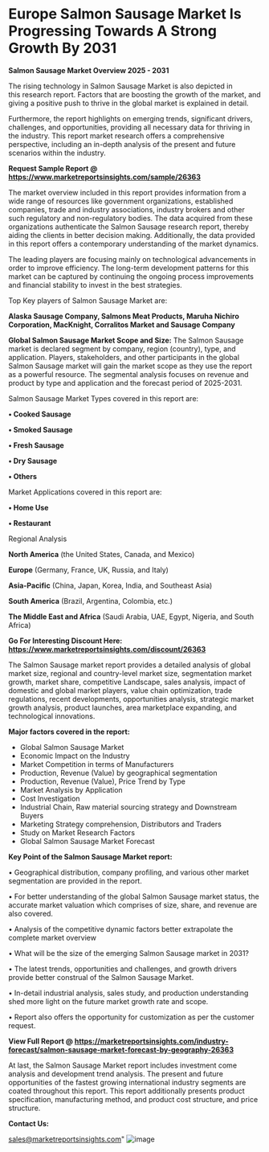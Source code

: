  # Europe Salmon Sausage Market Is Progressing Towards A Strong Growth By 2031

<Strong> Salmon Sausage Market Overview 2025 - 2031</strong>

The rising technology in Salmon Sausage Market is also depicted in this research report. Factors that are boosting the growth of the market, and giving a positive push to thrive in the global market is explained in detail.

Furthermore, the report highlights on emerging trends, significant drivers, challenges, and opportunities, providing all necessary data for thriving in the industry. This report market research offers a comprehensive perspective, including an in-depth analysis of the present and future scenarios within the industry.

<strong>Request Sample Report @ <a href=https://www.marketreportsinsights.com/sample/26363>https://www.marketreportsinsights.com/sample/26363</a></strong>

The market overview included in this report provides information from a wide range of resources like government organizations, established companies, trade and industry associations, industry brokers and other such regulatory and non-regulatory bodies. The data acquired from these organizations authenticate the Salmon Sausage research report, thereby aiding the clients in better decision making. Additionally, the data provided in this report offers a contemporary understanding of the market dynamics.

The leading players are focusing mainly on technological advancements in order to improve efficiency. The long-term development patterns for this market can be captured by continuing the ongoing process improvements and financial stability to invest in the best strategies.

Top Key players of Salmon Sausage Market are:

<strong>Alaska Sausage Company, Salmons Meat Products, Maruha Nichiro Corporation, MacKnight, Corralitos Market and Sausage Company</strong>

<strong><b>Global Salmon Sausage Market Scope and Size:</b></strong>
The Salmon Sausage market is declared segment by company, region (country), type, and application. Players, stakeholders, and other participants in the global Salmon Sausage market will gain the market scope as they use the report as a powerful resource. The segmental analysis focuses on revenue and product by type and application and the forecast period of 2025-2031.

Salmon Sausage Market Types covered in this report are:

<strong>• Cooked Sausage

• Smoked Sausage

• Fresh Sausage

• Dry Sausage

• Others</strong>

Market Applications covered in this report are:

<strong>• Home Use

• Restaurant</strong> 

Regional Analysis

<strong>North America</strong> (the United States, Canada, and Mexico)

<strong>Europe</strong> (Germany, France, UK, Russia, and Italy)

<strong>Asia-Pacific</strong> (China, Japan, Korea, India, and Southeast Asia)

<strong>South America</strong> (Brazil, Argentina, Colombia, etc.)

<strong>The Middle East and Africa</strong> (Saudi Arabia, UAE, Egypt, Nigeria, and South Africa)

<strong>Go For Interesting Discount Here: <a href=https://www.marketreportsinsights.com/discount/26363>https://www.marketreportsinsights.com/discount/26363</a></strong>

The Salmon Sausage market report provides a detailed analysis of global market size, regional and country-level market size, segmentation market growth, market share, competitive Landscape, sales analysis, impact of domestic and global market players, value chain optimization, trade regulations, recent developments, opportunities analysis, strategic market growth analysis, product launches, area marketplace expanding, and technological innovations.

<strong><b>Major factors covered in the report:</b></strong>
<ul>
  <li>Global Salmon Sausage Market </li>
  <li>Economic Impact on the Industry</li>
  <li>Market Competition in terms of Manufacturers</li>
  <li>Production, Revenue (Value) by geographical segmentation</li>
  <li>Production, Revenue (Value), Price Trend by Type</li>
  <li>Market Analysis by Application</li>
  <li>Cost Investigation</li>
  <li>Industrial Chain, Raw material sourcing strategy and Downstream Buyers</li>
  <li>Marketing Strategy comprehension, Distributors and Traders</li>
  <li>Study on Market Research Factors</li>
  <li>Global Salmon Sausage Market Forecast</li>
</ul>

<strong><b>Key Point of the Salmon Sausage Market report:</b></strong>

• Geographical distribution, company profiling, and various other market segmentation are provided in the report.

• For better understanding of the global Salmon Sausage market status, the accurate market valuation which comprises of size, share, and revenue are also covered.

• Analysis of the competitive dynamic factors better extrapolate the complete market overview

• What will be the size of the emerging Salmon Sausage market in 2031?

• The latest trends, opportunities and challenges, and growth drivers provide better construal of the Salmon Sausage Market.

• In-detail industrial analysis, sales study, and production understanding shed more light on the future market growth rate and scope.

• Report also offers the opportunity for customization as per the customer request.

<strong><b>View Full Report @ <a href=https://marketreportsinsights.com/industry-forecast/salmon-sausage-market-forecast-by-geography-26363>https://marketreportsinsights.com/industry-forecast/salmon-sausage-market-forecast-by-geography-26363</a></b></strong>


At last, the Salmon Sausage Market report includes investment come analysis and development trend analysis. The present and future opportunities of the fastest growing international industry segments are coated throughout this report. This report additionally presents product specification, manufacturing method, and product cost structure, and price structure.

<strong>Contact Us:</strong>

sales@marketreportsinsights.com"
![image](https://github.com/user-attachments/assets/fd5a24e7-b65a-413c-bb8e-bb675ded16d8)
